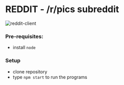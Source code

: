 # REDDIT - /r/pics subreddit

![reddit-client](https://user-images.githubusercontent.com/33905131/160715080-e9898652-bfbc-4dff-b142-6ac3a25c1ece.gif)

### Pre-requisites:
- install `node`

### Setup
- clone repository
- type `npm start` to run the programs